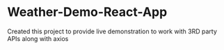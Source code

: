 # Weather-Demo-React-App
Created this project to provide live demonstration to work with 3RD party APIs along with axios
